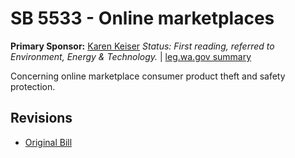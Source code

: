 # SB 5533 - Online marketplaces
**Primary Sponsor:** [Karen Keiser](/person/leg/karen.keiser.md)
*Status: First reading, referred to Environment, Energy & Technology.* | [leg.wa.gov summary](https://app.leg.wa.gov/billsummary?BillNumber=5533&Year=2021)

Concerning online marketplace consumer product theft and safety protection.

## Revisions
* [Original Bill](1/)